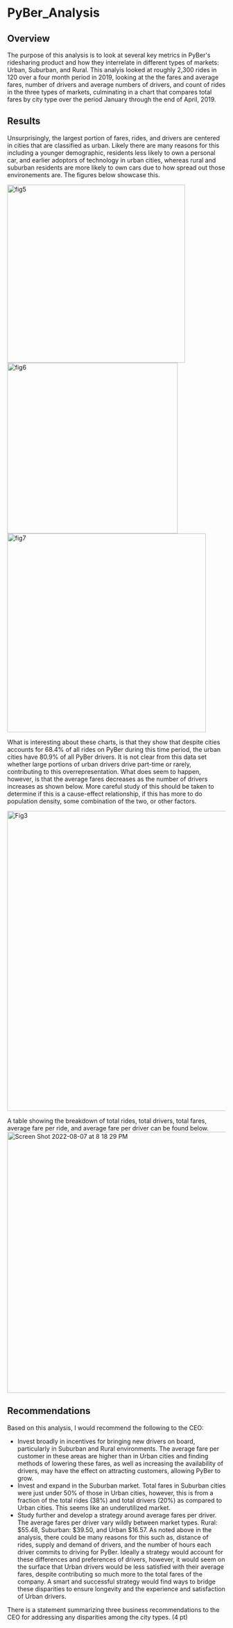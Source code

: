 # PyBer_Analysis

## Overview
The purpose of this analysis is to look at several key metrics in PyBer's ridesharing product and how they interrelate in different types of markets: Urban, Suburban, and Rural. This analyis looked at roughly 2,300 rides in 120 over a four month period in 2019, looking at the the fares and average fares, number of drivers and average numbers of drivers, and count of rides in the three types of markets, culminating in a chart that compares total fares by city type over the period January through the end of April, 2019.

## Results

Unsurprisingly, the largest portion of fares, rides, and drivers are centered in cities that are classified as urban. Likely there are many reasons for this including a younger demographic, residents less likely to own a personal car, and earlier adoptors of technology in urban cities, whereas rural and suburban residents are more likely to own cars due to how spread out those environements are. The figures below showcase this.

<img width="410" alt="fig5" src="https://user-images.githubusercontent.com/108236450/183316644-d29feb9f-09e3-4f21-80ad-cc3f4b4aee6a.png">
<img width="393" alt="fig6" src="https://user-images.githubusercontent.com/108236450/183316646-6a3d05fb-2871-4621-940e-869d09715835.png">
<img width="458" alt="fig7" src="https://user-images.githubusercontent.com/108236450/183316649-b8fb275d-f902-4f75-98de-ba7ce288e84a.png">

What is interesting about these charts, is that they show that despite cities accounts for 68.4% of all rides on PyBer during this time period, the urban cities have 80.9% of all PyBer drivers. It is not clear from this data set whether large portions of urban drivers drive part-time or rarely, contributing to this overrepresentation. What does seem to happen, however, is that the average fares decreases as the number of drivers increases as shown below. More careful study of this should be taken to determine if this is a cause-effect relationship, if this has more to do population density, some combination of the two, or other factors.

<img width="691" alt="Fig3" src="https://user-images.githubusercontent.com/108236450/183316825-dd5be238-e7f7-4a2a-9374-fc06050cd390.png">

A table showing the breakdown of total rides, total drivers, total fares, average fare per ride, and average fare per driver can be found below.
<img width="601" alt="Screen Shot 2022-08-07 at 8 18 29 PM" src="https://user-images.githubusercontent.com/108236450/183317000-c2a0d642-0426-4aab-8ca4-e93d05b0e0b7.png">

## Recommendations

Based on this analysis, I would recommend the following to the CEO:

* Invest broadly in incentives for bringing new drivers on board, particularly in Suburban and Rural environments. The average fare per customer in these areas are higher than in Urban cities and finding methods of lowering these fares, as well as increasing the availability of drivers, may have the effect on attracting customers, allowing PyBer to grow.
* Invest and expand in the Suburban market. Total fares in Suburban cities were just under 50% of those in Urban cities, however, this is from a fraction of the total rides (38%) and total drivers (20%) as compared to Urban cities. This seems like an underutilized market.
* Study further and develop a strategy around average fares per driver. The average fares per driver vary wildly between market types. Rural: $55.48, Suburban: $39.50, and Urban $16.57. As noted above in the analysis, there could be many reasons for this such as, distance of rides, supply and demand of drivers, and the number of hours each driver commits to driving for PyBer. Ideally a strategy would account for these differences and preferences of drivers, however, it would seem on the surface that Urban drivers would be less satisfied with their average fares, despite contributing so much more to the total fares of the company. A smart and successful strategy would find ways to bridge these disparities to ensure longevity and the experience and satisfaction of Urban drivers.


There is a statement summarizing three business recommendations to the CEO for addressing any disparities among the city types. (4 pt)
